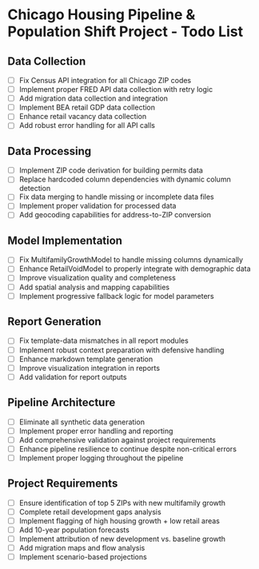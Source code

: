 # Chicago Housing Pipeline & Population Shift Project - Todo List

## Data Collection
- [ ] Fix Census API integration for all Chicago ZIP codes
- [ ] Implement proper FRED API data collection with retry logic
- [ ] Add migration data collection and integration
- [ ] Implement BEA retail GDP data collection
- [ ] Enhance retail vacancy data collection
- [ ] Add robust error handling for all API calls

## Data Processing
- [ ] Implement ZIP code derivation for building permits data
- [ ] Replace hardcoded column dependencies with dynamic column detection
- [ ] Fix data merging to handle missing or incomplete data files
- [ ] Implement proper validation for processed data
- [ ] Add geocoding capabilities for address-to-ZIP conversion

## Model Implementation
- [ ] Fix MultifamilyGrowthModel to handle missing columns dynamically
- [ ] Enhance RetailVoidModel to properly integrate with demographic data
- [ ] Improve visualization quality and completeness
- [ ] Add spatial analysis and mapping capabilities
- [ ] Implement progressive fallback logic for model parameters

## Report Generation
- [ ] Fix template-data mismatches in all report modules
- [ ] Implement robust context preparation with defensive handling
- [ ] Enhance markdown template generation
- [ ] Improve visualization integration in reports
- [ ] Add validation for report outputs

## Pipeline Architecture
- [ ] Eliminate all synthetic data generation
- [ ] Implement proper error handling and reporting
- [ ] Add comprehensive validation against project requirements
- [ ] Enhance pipeline resilience to continue despite non-critical errors
- [ ] Implement proper logging throughout the pipeline

## Project Requirements
- [ ] Ensure identification of top 5 ZIPs with new multifamily growth
- [ ] Complete retail development gaps analysis
- [ ] Implement flagging of high housing growth + low retail areas
- [ ] Add 10-year population forecasts
- [ ] Implement attribution of new development vs. baseline growth
- [ ] Add migration maps and flow analysis
- [ ] Implement scenario-based projections
